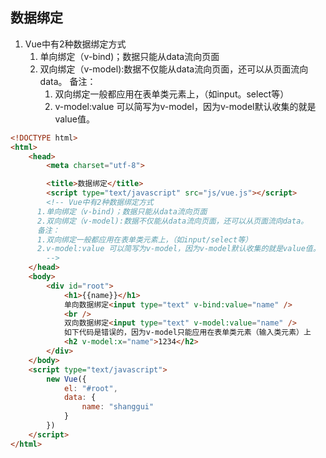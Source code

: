 ## 数据绑定

1. Vue中有2种数据绑定方式
   1. 单向绑定（v-bind)；数据只能从data流向页面
   2. 双向绑定（v-model):数据不仅能从data流向页面，还可以从页面流向data。
      备注：
      1. 双向绑定一般都应用在表单类元素上，（如input。select等）
      2. v-model:value 可以简写为v-model，因为v-model默认收集的就是value值。

```html
<!DOCTYPE html>
<html>
	<head>
		<meta charset="utf-8">

		<title>数据绑定</title>
		<script type="text/javascript" src="js/vue.js"></script>
		<!-- Vue中有2种数据绑定方式
      1.单向绑定（v-bind)；数据只能从data流向页面
      2.双向绑定（v-model):数据不仅能从data流向页面，还可以从页面流向data。
      备注：
      1.双向绑定一般都应用在表单类元素上，（如input/select等）
      2.v-model:value 可以简写为v-model，因为v-model默认收集的就是value值。
		-->
	</head>
	<body>
		<div id="root">
			<h1>{{name}}</h1>
			单向数据绑定<input type="text" v-bind:value="name" />
			<br />
			双向数据绑定<input type="text" v-model:value="name" />
			如下代码是错误的，因为v-model只能应用在表单类元素（输入类元素）上
			<h2 v-model:x="name">1234</h2>
		</div>
	</body>
	<script type="text/javascript">
		new Vue({
			el: "#root",
			data: {
				name: "shanggui"
			}
		})
	</script>
</html>

```

